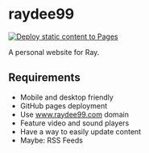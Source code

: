 # raydee99

[![Deploy static content to Pages](https://github.com/codeaquil/raydee99.github.io/actions/workflows/deploy.yml/badge.svg)](https://github.com/codeaquil/raydee99.github.io/actions/workflows/deploy.yml)

A personal website for Ray.

## Requirements

- Mobile and desktop friendly
- GitHub pages deployment
- Use www.raydee99.com domain
- Feature video and sound players
- Have a way to easily update content
- Maybe: RSS Feeds
